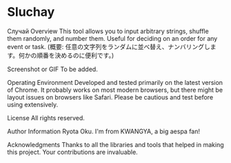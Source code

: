 # Sluchay

Случай
Overview
This tool allows you to input arbitrary strings, shuffle them randomly, and number them. Useful for deciding on an order for any event or task.
(概要: 任意の文字列をランダムに並べ替え、ナンバリングします。何かの順番を決めるのに便利です。)

Screenshot or GIF
To be added.

Operating Environment
Developed and tested primarily on the latest version of Chrome. It probably works on most modern browsers, but there might be layout issues on browsers like Safari. Please be cautious and test before using extensively.

License
All rights reserved.

Author Information
Ryota Oku. I'm from KWANGYA, a big aespa fan!

Acknowledgments
Thanks to all the libraries and tools that helped in making this project. Your contributions are invaluable.

